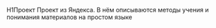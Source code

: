 H1Проект
Проект из Яндекса. В нём описываются методы учения и понимания материалов на простом языке
